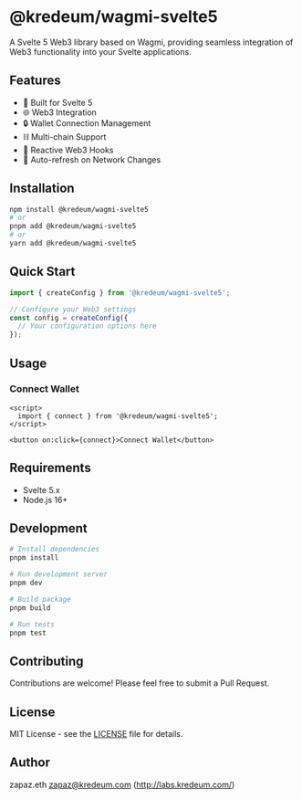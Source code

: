 # @kredeum/wagmi-svelte5

A Svelte 5 Web3 library based on Wagmi, providing seamless integration of Web3 functionality into your Svelte applications.

## Features

- 🔌 Built for Svelte 5
- 🌐 Web3 Integration
- 🔒 Wallet Connection Management
- ⛓️ Multi-chain Support
- 🎣 Reactive Web3 Hooks
- 🔄 Auto-refresh on Network Changes

## Installation

```bash
npm install @kredeum/wagmi-svelte5
# or
pnpm add @kredeum/wagmi-svelte5
# or
yarn add @kredeum/wagmi-svelte5
```

## Quick Start

```typescript
import { createConfig } from '@kredeum/wagmi-svelte5';

// Configure your Web3 settings
const config = createConfig({
  // Your configuration options here
});
```

## Usage

### Connect Wallet

```svelte
<script>
  import { connect } from '@kredeum/wagmi-svelte5';
</script>

<button on:click={connect}>Connect Wallet</button>
```

## Requirements

- Svelte 5.x
- Node.js 16+

## Development

```bash
# Install dependencies
pnpm install

# Run development server
pnpm dev

# Build package
pnpm build

# Run tests
pnpm test
```

## Contributing

Contributions are welcome! Please feel free to submit a Pull Request.

## License

MIT License - see the [LICENSE](LICENSE) file for details.

## Author

zapaz.eth <zapaz@kredeum.com> (http://labs.kredeum.com/)